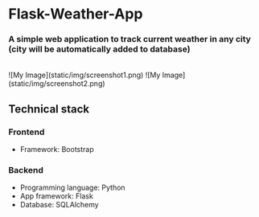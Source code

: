 # Flask-Weather-App
### A simple web application to track current weather in any city (city will be automatically added to database) 
<br />
![My Image](static/img/screenshot1.png) 
![My Image](static/img/screenshot2.png)

## Technical stack
### Frontend
* Framework: Bootstrap
### Backend
* Programming language: Python
* App framework: Flask
* Database: SQLAlchemy

